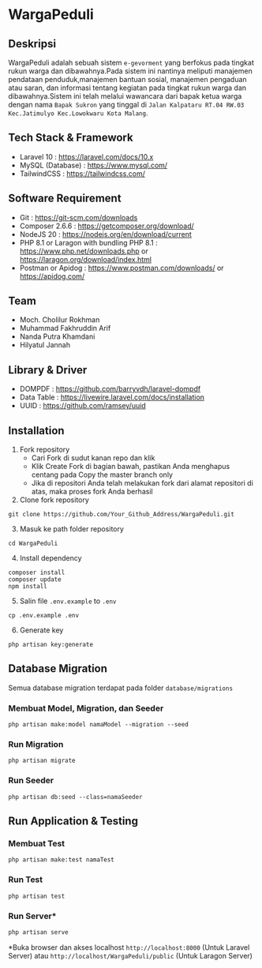 # WargaPeduli

## Deskripsi

WargaPeduli adalah sebuah sistem `e-gevorment` yang berfokus pada tingkat rukun warga dan dibawahnya.Pada sistem ini nantinya meliputi manajemen pendataan penduduk,manajemen bantuan sosial, manajemen pengaduan atau saran, dan informasi tentang kegiatan pada tingkat rukun warga dan dibawahnya.Sistem ini telah melalui wawancara dari bapak ketua warga dengan nama `Bapak Sukron` yang tinggal di `Jalan Kalpataru RT.04 RW.03 Kec.Jatimulyo Kec.Lowokwaru Kota Malang`.

## Tech Stack & Framework

- Laravel 10 : https://laravel.com/docs/10.x
- MySQL (Database) : https://www.mysql.com/
- TailwindCSS : https://tailwindcss.com/

## Software Requirement

- Git : https://git-scm.com/downloads
- Composer 2.6.6 : https://getcomposer.org/download/
- NodeJS 20 : https://nodejs.org/en/download/current
-  PHP 8.1 or Laragon with bundling PHP 8.1 : https://www.php.net/downloads.php or https://laragon.org/download/index.html
- Postman or Apidog : https://www.postman.com/downloads/ or https://apidog.com/

## Team

- Moch. Cholilur Rokhman
- Muhammad Fakhruddin Arif
- Nanda Putra Khamdani
- Hilyatul Jannah

## Library & Driver

- DOMPDF : https://github.com/barryvdh/laravel-dompdf
- Data Table : https://livewire.laravel.com/docs/installation
- UUID : https://github.com/ramsey/uuid

## Installation

1. Fork repository
    - Cari Fork di sudut kanan repo dan klik
    - Klik Create Fork di bagian bawah, pastikan Anda menghapus centang pada Copy the master branch only
    - Jika di repositori Anda telah melakukan fork dari alamat repositori di atas, maka proses fork Anda berhasil
2. Clone fork repository
```shell
git clone https://github.com/Your_Github_Address/WargaPeduli.git
```
3. Masuk ke path folder repository
```shell
cd WargaPeduli
```
4. Install dependency
```shell
composer install
composer update
npm install
```
5. Salin file `.env.example` to `.env`
```shell
cp .env.example .env
```
6. Generate key
```shell
php artisan key:generate
```

## Database Migration

Semua database migration terdapat pada folder `database/migrations`

### Membuat Model, Migration, dan Seeder

```shell
php artisan make:model namaModel --migration --seed
```

### Run Migration

```shell
php artisan migrate
```

### Run Seeder

```shell
php artisan db:seed --class=namaSeeder
```

## Run Application & Testing

### Membuat Test

```shell
php artisan make:test namaTest
```

### Run Test
```shell
php artisan test
```

### Run Server*

```bash
php artisan serve
```
*Buka browser dan akses localhost `http://localhost:8000` (Untuk Laravel Server) atau `http://localhost/WargaPeduli/public` (Untuk Laragon Server)
